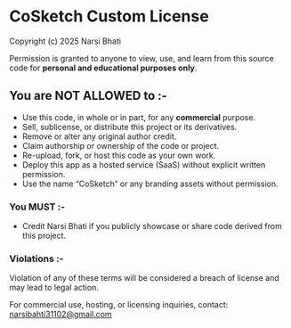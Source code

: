 # CoSketch Custom License

Copyright (c) 2025 Narsi Bhati

Permission is granted to anyone to view, use, and learn from this source code for **personal and educational purposes only**.

## You are **NOT ALLOWED** to :-

- Use this code, in whole or in part, for any **commercial** purpose.
- Sell, sublicense, or distribute this project or its derivatives.
- Remove or alter any original author credit.
- Claim authorship or ownership of the code or project.
- Re-upload, fork, or host this code as your own work.
- Deploy this app as a hosted service (SaaS) without explicit written permission.
- Use the name “CoSketch” or any branding assets without permission.

### You **MUST** :-

- Credit Narsi Bhati if you publicly showcase or share code derived from this project.

### Violations :-

Violation of any of these terms will be considered a breach of license and may lead to legal action.

For commercial use, hosting, or licensing inquiries, contact: narsibahti31102@gmail.com
